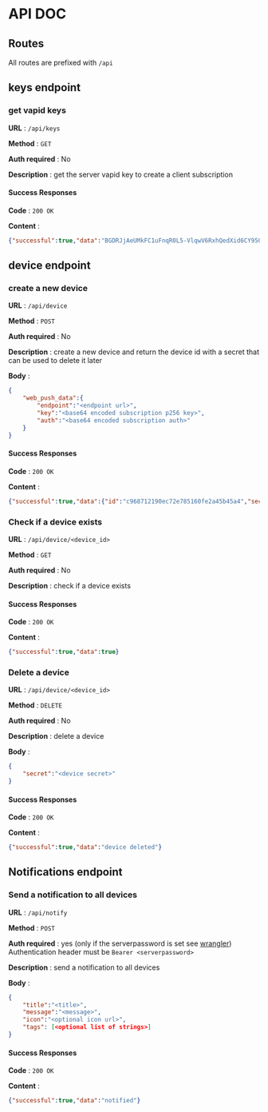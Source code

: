 # API DOC

## Routes

All routes are prefixed with `/api`

## keys endpoint

### get vapid keys

**URL** : `/api/keys`

**Method** : `GET`

**Auth required** : No

**Description** : get the server vapid key to create a client subscription

#### Success Responses

**Code** : `200 OK`

**Content** :

```json
{"successful":true,"data":"BGDRJjAeUMkFC1uFnqR0L5-VlqwV6RxhQedXid6CY95ONU3NCQI82-WvNWc2vc9HV8YOIAC9VsMrMhJhi3XS8MQ"}
```

## device endpoint

### create a new device

**URL** : `/api/device`

**Method** : `POST`

**Auth required** : No

**Description** : create a new device and return the device id with a secret that can be used to delete it later

**Body** :

```json
{
    "web_push_data":{
        "endpoint":"<endpoint url>",
        "key":"<base64 encoded subscription p256 key>",
        "auth":"<base64 encoded subscription auth>"
    }
}
```

#### Success Responses

**Code** : `200 OK`

**Content** :

```json
{"successful":true,"data":{"id":"c968712190ec72e785160fe2a45b45a4","secret":"bd907b2a5f9e571949aa92561fcb5694"}}
```

### Check if a device exists

**URL** : `/api/device/<device_id>`

**Method** : `GET`

**Auth required** : No

**Description** : check if a device exists

#### Success Responses

**Code** : `200 OK`

**Content** :

```json
{"successful":true,"data":true} 
```

### Delete a device

**URL** : `/api/device/<device_id>`

**Method** : `DELETE`

**Auth required** : No

**Description** : delete a device

**Body** :

```json
{
    "secret":"<device secret>"
}
```

#### Success Responses

**Code** : `200 OK`

**Content** :

```json
{"successful":true,"data":"device deleted"} 
```

## Notifications endpoint

### Send a notification to all devices

**URL** : `/api/notify`

**Method** : `POST`

**Auth required** : yes (only if the serverpassword is set see [wrangler](./wrangler.md)) Authentication header must be `Bearer <serverpassword>`

**Description** : send a notification to all devices

**Body** :

```json
{
    "title":"<title>",
    "message":"<message>",
    "icon":"<optional icon url>",
    "tags": [<optional list of strings>]
}
```

#### Success Responses

**Code** : `200 OK`

**Content** :

```json
{"successful":true,"data":"notified"}
```
